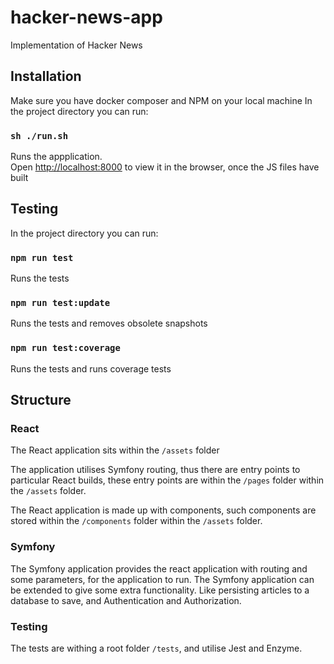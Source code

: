 # hacker-news-app
Implementation of Hacker News

## Installation

Make sure you have docker composer and NPM on your local machine
In the project directory you can run:

### `sh ./run.sh`

Runs the appplication.<br>
Open [http://localhost:8000](http://localhost:8000) to view it in the browser, once the JS files have built

## Testing

In the project directory you can run:

### `npm run test`

Runs the tests

### `npm run test:update`

Runs the tests and removes obsolete snapshots

### `npm run test:coverage`

Runs the tests and runs coverage tests

## Structure

### React

The React application sits within the `/assets` folder 

The application utilises Symfony routing, thus there are entry points to particular React builds, 
these entry points are within the `/pages` folder within the `/assets` folder.

The React application is made up with components, such components are stored within the `/components` folder
within the `/assets` folder.

### Symfony

The Symfony application provides the react application with routing and some parameters, 
for the application to run. The Symfony application can be extended to give some extra functionality.
Like persisting articles to a database to save, and Authentication and Authorization.

### Testing

The tests are withing a root folder `/tests`, and utilise Jest and Enzyme.





